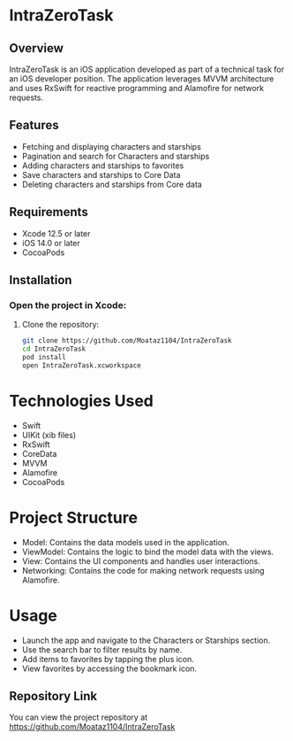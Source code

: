 # IntraZeroTask

## Overview
IntraZeroTask is an iOS application developed as part of a technical task for an iOS developer position. The application leverages MVVM architecture and uses RxSwift for reactive programming and Alamofire for network requests.

## Features
- Fetching and displaying characters and starships
- Pagination and search for Characters and starships
- Adding characters and starships to favorites
- Save characters and starships to Core Data
- Deleting characters and starships from Core data

## Requirements
- Xcode 12.5 or later
- iOS 14.0 or later
- CocoaPods

## Installation

### Open the project in Xcode:
1. Clone the repository:
   ```bash
   git clone https://github.com/Moataz1104/IntraZeroTask
   cd IntraZeroTask
   pod install
   open IntraZeroTask.xcworkspace

# Technologies Used
- Swift
- UIKit (xib files)
- RxSwift
- CoreData
- MVVM
- Alamofire
- CocoaPods


# Project Structure

- Model: Contains the data models used in the application.
- ViewModel: Contains the logic to bind the model data with the views.
- View: Contains the UI components and handles user interactions.
- Networking: Contains the code for making network requests using Alamofire.

# Usage
- Launch the app and navigate to the Characters or Starships section.
- Use the search bar to filter results by name.
- Add items to favorites by tapping the plus icon.
- View favorites by accessing the bookmark icon.

## Repository Link
You can view the project repository at https://github.com/Moataz1104/IntraZeroTask






  
